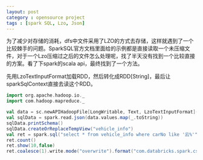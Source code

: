 ```yaml
---
layout: post
category : opensource project
tags : [spark SQL, Lzo, Json]
---
```

为了减少对存储的消耗，dfs中文件采用了LZO的方式去存储，这样就遇到了一个比较棘手的问题。SparkSQL官方文档里面给的示例都是直接读取一个未压缩文件，对于一个Lzo压缩过之后的文件怎么处理呢，找了半天没有找到一个比较直接的方案。看了下spark的scala api，最终找到了一个方法。

先用LzoTextInputFormat加载RDD，然后转化成RDD[String]，最后让sparkSqlContext直接去读这个RDD。

```scala
import org.apache.hadoop.io._
import com.hadoop.mapreduce._

val data = sc.newAPIHadoopFile[LongWritable, Text, LzoTextInputFormat]("/path/of/file/*/*")
val sqlData = spark.read.json(data.values.map(_.toString))
sqlData.printSchema()
sqlData.createOrReplaceTempView("vehicle_info")
val ret = spark.sql("select * from vehicle_info where carNo like '云%'")
ret.count()
ret.show(10,false)
ret.coalesce(1).write.mode("overwrite").format("com.databricks.spark.csv").option("header", "true").save("/user/vin")

```
